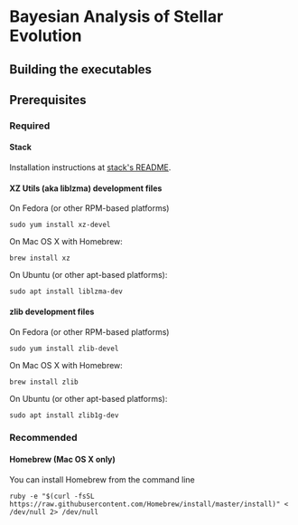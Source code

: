 # Bayesian Analysis of Stellar Evolution
## Building the executables


## Prerequisites
### Required
#### Stack
Installation instructions at [stack's README](https://docs.haskellstack.org/en/stable/README/).

#### XZ Utils (aka liblzma) development files

On Fedora (or other RPM-based platforms)

```
sudo yum install xz-devel
```

On Mac OS X with Homebrew:

```
brew install xz
```

On Ubuntu (or other apt-based platforms):

```
sudo apt install liblzma-dev
```

#### zlib development files

On Fedora (or other RPM-based platforms)

```
sudo yum install zlib-devel
```

On Mac OS X with Homebrew:

```
brew install zlib
```

On Ubuntu (or other apt-based platforms):

```
sudo apt install zlib1g-dev
```

### Recommended

#### Homebrew (Mac OS X only)

You can install Homebrew from the command line 

```
ruby -e "$(curl -fsSL https://raw.githubusercontent.com/Homebrew/install/master/install)" < /dev/null 2> /dev/null
```
